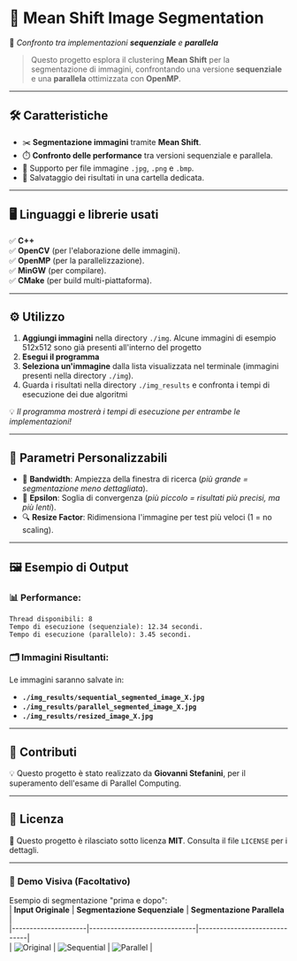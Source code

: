# 🎨 **Mean Shift Image Segmentation**  
🚀 *Confronto tra implementazioni **sequenziale** e **parallela***  

> Questo progetto esplora il clustering **Mean Shift** per la segmentazione di immagini, confrontando una versione **sequenziale** e una **parallela** ottimizzata con **OpenMP**.  

---

## 🛠️ **Caratteristiche**
- ✂️ **Segmentazione immagini** tramite **Mean Shift**.
- ⏱️ **Confronto delle performance** tra versioni sequenziale e parallela.
- 📁 Supporto per file immagine `.jpg`, `.png` e `.bmp`.
- 💾 Salvataggio dei risultati in una cartella dedicata.

---

## 🖥️ **Linguaggi e librerie usati**
✅ **C++**  
✅ **OpenCV** (per l'elaborazione delle immagini).  
✅ **OpenMP** (per la parallelizzazione).  
✅ **MinGW** (per compilare).  
✅ **CMake** (per build multi-piattaforma).  

---

## ⚙️ **Utilizzo**
1. **Aggiungi immagini** nella directory `./img`. Alcune immagini di esempio 512x512 sono già presenti all'interno del progetto
2. **Esegui il programma**
3. **Seleziona un'immagine** dalla lista visualizzata nel terminale (immagini presenti nella directory `./img`).
4. Guarda i risultati nella directory `./img_results` e confronta i tempi di esecuzione dei due algoritmi 

💡 *Il programma mostrerà i tempi di esecuzione per entrambe le implementazioni!*  

---

## 🔧 **Parametri Personalizzabili**
- 📏 **Bandwidth**: Ampiezza della finestra di ricerca (*più grande = segmentazione meno dettagliata*).  
- 🎯 **Epsilon**: Soglia di convergenza (*più piccolo = risultati più precisi, ma più lenti*).  
- 🔍 **Resize Factor**: Ridimensiona l'immagine per test più veloci (1 = no scaling).  

---

## 🖼️ **Esempio di Output**
### 📊 **Performance:**
```
Thread disponibili: 8
Tempo di esecuzione (sequenziale): 12.34 secondi.
Tempo di esecuzione (parallelo): 3.45 secondi.
```

### 🗂️ **Immagini Risultanti:**
Le immagini saranno salvate in:  
- **`./img_results/sequential_segmented_image_X.jpg`**  
- **`./img_results/parallel_segmented_image_X.jpg`**  
- **`./img_results/resized_image_X.jpg`**

---

## 🎉 **Contributi**
💡 Questo progetto è stato realizzato da **Giovanni Stefanini**, per il superamento dell'esame di Parallel Computing.  

---

## 📜 **Licenza**
📝 Questo progetto è rilasciato sotto licenza **MIT**. Consulta il file `LICENSE` per i dettagli.  

---

### 👀 **Demo Visiva** (Facoltativo)
Esempio di segmentazione "prima e dopo":   
| **Input Originale** | **Segmentazione Sequenziale** | **Segmentazione Parallela** |  
|---------------------|------------------------------|------------------------------|  
| ![Original](./img/example_original.jpg) | ![Sequential](./img_results/example_sequential.jpg) | ![Parallel](./img_results/example_parallel.jpg) |  
